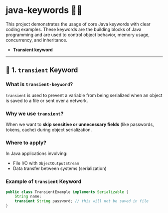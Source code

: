 # java-keywords 🔑📘

This project demonstrates the usage of core Java keywords with clear coding examples. These keywords are the building blocks of Java programming and are used to control object behavior, memory usage, concurrency, and inheritance.
  - **Transient keyword**
---

## 🔸 1. `transient` Keyword

### What is `transient-keyword`?
`transient` is used to prevent a variable from being serialized when an object is saved to a file or sent over a network.

### Why we use `transient`?
When we want to **skip sensitive or unnecessary fields** (like passwords, tokens, cache) during object serialization.

### Where to apply?
In Java applications involving:
- File I/O with `ObjectOutputStream`
- Data transfer between systems (serialization)

### Example of `transient` Keyword
  ```java
  public class TransientExample implements Serializable {
      String name;
      transient String password; // this will not be saved in file
  }
  ```
